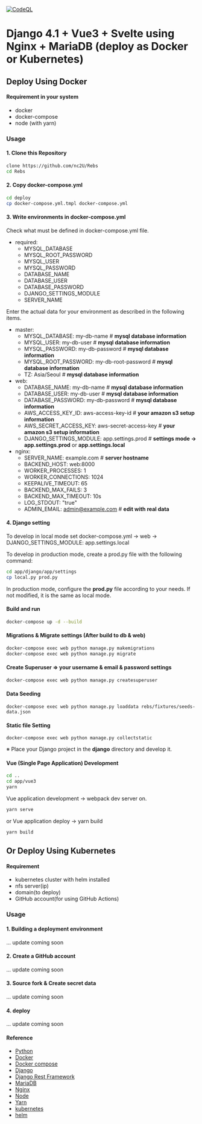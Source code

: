 [![CodeQL](https://github.com/austin-kho/Rebs/actions/workflows/codeql-analysis.yml/badge.svg)](https://github.com/austin-kho/Rebs/actions/workflows/codeql-analysis.yml)

# Django 4.1 + Vue3 + Svelte using Nginx + MariaDB (deploy as Docker or Kubernetes)

## Deploy Using Docker

#### Requirement in your system

- docker
- docker-compose
- node (with yarn)

### Usage

#### 1. Clone this Repository

```bash
clone https://github.com/nc2U/Rebs
cd Rebs
```

#### 2. Copy docker-compose.yml

```bash
cd deploy
cp docker-compose.yml.tmpl docker-compose.yml
```

#### 3. Write environments in docker-compose.yml

Check what must be defined in docker-compose.yml file.

- required:
    - MYSQL_DATABASE
    - MYSQL_ROOT_PASSWORD
    - MYSQL_USER
    - MYSQL_PASSWORD
    - DATABASE_NAME
    - DATABASE_USER
    - DATABASE_PASSWORD
    - DJANGO_SETTINGS_MODULE
    - SERVER_NAME

Enter the actual data for your environment as described in the following items.

- master:
    - MYSQL_DATABASE: my-db-name # **mysql database information**
    - MYSQL_USER: my-db-user # **mysql database information**
    - MYSQL_PASSWORD: my-db-password # **mysql database information**
    - MYSQL_ROOT_PASSWORD: my-db-root-password # **mysql database information**
    - TZ: Asia/Seoul # **mysql database information**
- web:
    - DATABASE_NAME: my-db-name # **mysql database information**
    - DATABASE_USER: my-db-user # **mysql database information**
    - DATABASE_PASSWORD: my-db-password # **mysql database information**
    - AWS_ACCESS_KEY_ID: aws-access-key-id # **your amazon s3 setup information**
    - AWS_SECRET_ACCESS_KEY: aws-secret-access-key # **your amazon s3 setup information**
    - DJANGO_SETTINGS_MODULE: app.settings.prod # **settings mode -> app.settings.prod** or **app.settings.local**
- nginx:
    - SERVER_NAME: example.com # **server hostname**
    - BACKEND_HOST: web:8000
    - WORKER_PROCESSES: 1
    - WORKER_CONNECTIONS: 1024
    - KEEPALIVE_TIMEOUT: 65
    - BACKEND_MAX_FAILS: 3
    - BACKEND_MAX_TIMEOUT: 10s
    - LOG_STDOUT: "true"
    - ADMIN_EMAIL: admin@example.com # **edit with real data**

#### 4. Django setting

To develop in local mode set docker-compose.yml -> web -> DJANGO_SETTINGS_MODULE: app.settings.local

To develop in production mode, create a prod.py file with the following command:

```bash
cd app/django/app/settings
cp local.py prod.py
```

In production mode, configure the **prod.py** file according to your needs. If not modified, it is the same as local
mode.

#### Build and run

```bash
docker-compose up -d --build
```

#### Migrations & Migrate settings (After build to db & web)

```bash
docker-compose exec web python manage.py makemigrations
docker-compose exec web python manage.py migrate
```

#### Create Superuser => your username & email & password settings

```bash
docker-compose exec web python manage.py createsuperuser
```

#### Data Seeding

```
docker-compose exec web python manage.py loaddata rebs/fixtures/seeds-data.json 
```

#### Static file Setting

```
docker-compose exec web python manage.py collectstatic
```

※ Place your Django project in the **django** directory and develop it.

#### Vue (Single Page Application) Development

```bash
cd ..
cd app/vue3
yarn
```

Vue application development -> webpack dev server on.

```bash
yarn serve
```

or Vue application deploy -> yarn build

```bash
yarn build
```

## Or Deploy Using Kubernetes

#### Requirement

- kubernetes cluster with helm installed
- nfs server(ip)
- domain(to deploy)
- GitHub account(for using GitHub Actions)

### Usage

#### 1. Building a deployment environment

... update coming soon

#### 2. Create a GitHub account

... update coming soon

#### 3. Source fork & Create secret data

... update coming soon

#### 4. deploy

... update coming soon

#### Reference

- [Python](https://www.python.org)
- [Docker](https://www.docker.com)
- [Docker compose](https://docs.docker.com/compose)
- [Django](https://www.djangoproject.com)
- [Django Rest Framework](https://www.django-rest-framework.org/)
- [MariaDB](https://mariadb.org)
- [Nginx](https://www.nginx.com/)
- [Node](https://nodejs.org/ko/)
- [Yarn](https://yarnpkg.com/)
- [kubernetes](https://kubernetes.io/docs/home/)
- [helm](https://helm.sh/docs/)
